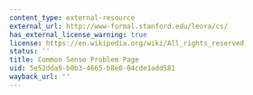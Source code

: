 ```yaml
---
content_type: external-resource
external_url: http://www-formal.stanford.edu/leora/cs/
has_external_license_warning: true
license: https://en.wikipedia.org/wiki/All_rights_reserved
status: ''
title: Common Sense Problem Page
uid: 5e52dda9-b0b3-4665-b8e0-04cde1add581
wayback_url: ''
---
```

